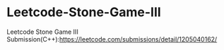# Leetcode-Stone-Game-III
Leetcode Stone Game III
Submission(C++):https://leetcode.com/submissions/detail/1205040162/
